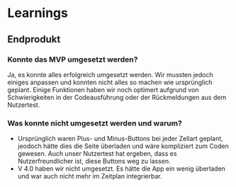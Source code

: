 # Learnings

## Endprodukt

### Konnte das MVP umgesetzt werden?
Ja, es konnte alles erfolgreich umgesetzt werden. Wir mussten jedoch einiges anpassen und konnten nicht alles so machen wie ursprünglich geplant. Einige Funktionen haben wir noch optimert aufgrund von Schwierigkeiten in der Codeausführung oder der Rückmeldungen aus dem Nutzertest.

### Was konnte nicht umgesetzt werden und warum?
- Ursprünglich waren Plus- und Minus-Buttons bei jeder Zellart geplant, jeodoch hätte dies die Seite überladen und wäre kompliziert zum Coden gewesen. Auch unser Nutzertest hat ergeben, dass es Nutzerfreundlicher ist, diese Buttons weg zu lassen. 
- V 4.0 haben wir nicht umgesetzt. Es hätte die App ein wenig überladen und war auch nicht mehr im Zeitplan integrierbar. 